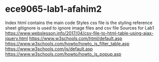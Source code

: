 # ece9065-lab1-afahim2
Index html contains the main code 
Styles css file is the styling reference sheet
gitignore is used to ignore image files and csv file 
Sources for Lab1
https://www.webslesson.info/2017/04/csv-file-to-html-table-using-ajax-jquery.html 
https://www.w3schools.com/html/default.asp 
https://www.w3schools.com/howto/howto_js_filter_table.asp 
https://www.w3schools.com/js/default.asp 
https://www.w3schools.com/howto/howto_js_popup.asp 
